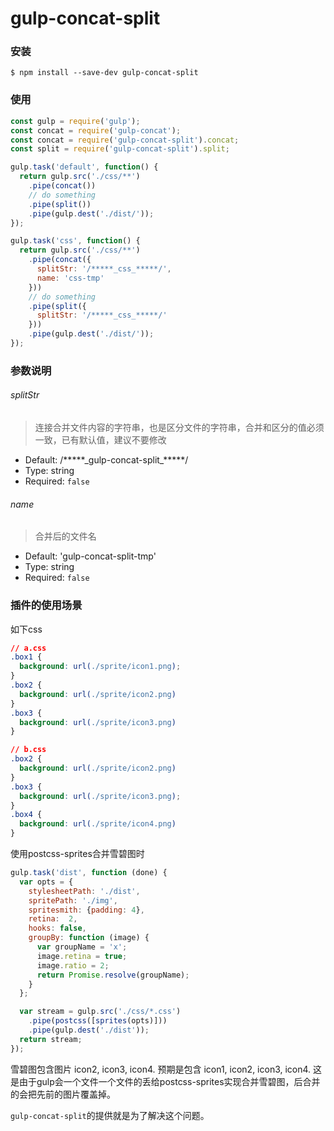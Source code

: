 # gulp-concat-split

### 安装

    $ npm install --save-dev gulp-concat-split

### 使用

```js
const gulp = require('gulp');
const concat = require('gulp-concat');
const concat = require('gulp-concat-split').concat;
const split = require('gulp-concat-split').split;

gulp.task('default', function() {
  return gulp.src('./css/**')
    .pipe(concat())
    // do something
    .pipe(split())
    .pipe(gulp.dest('./dist/'));
});

gulp.task('css', function() {
  return gulp.src('./css/**')
    .pipe(concat({
      splitStr: '/*****_css_*****/',
      name: 'css-tmp'
    }))
    // do something
    .pipe(split({
      splitStr: '/*****_css_*****/'
    }))
    .pipe(gulp.dest('./dist/'));
});
```

### 参数说明

###### splitStr

> 连接合并文件内容的字符串，也是区分文件的字符串，合并和区分的值必须一致，已有默认值，建议不要修改

- Default: /\*\*\*\*\*\_gulp-concat-split\_\*\*\*\*\*/
- Type: string
- Required: `false`

###### name

> 合并后的文件名

- Default: 'gulp-concat-split-tmp'
- Type: string
- Required: `false`

### 插件的使用场景

如下css

```css
// a.css
.box1 {
  background: url(./sprite/icon1.png);
}
.box2 {
  background: url(./sprite/icon2.png)
}
.box3 {
  background: url(./sprite/icon3.png)
}

// b.css
.box2 {
  background: url(./sprite/icon2.png)
}
.box3 {
  background: url(./sprite/icon3.png);
}
.box4 {
  background: url(./sprite/icon4.png)
}
```

使用postcss-sprites合并雪碧图时

```js
gulp.task('dist', function (done) {
  var opts = {
    stylesheetPath: './dist',
    spritePath: './img',
    spritesmith: {padding: 4},
    retina:  2,
    hooks: false,
    groupBy: function (image) {
      var groupName = 'x';
      image.retina = true;
      image.ratio = 2;
      return Promise.resolve(groupName);
    }
  };

  var stream = gulp.src('./css/*.css')
    .pipe(postcss([sprites(opts)]))
    .pipe(gulp.dest('./dist'));
  return stream;
});
```

雪碧图包含图片 icon2, icon3, icon4. 预期是包含 icon1, icon2, icon3, icon4. 这是由于gulp会一个文件一个文件的丢给postcss-sprites实现合并雪碧图，后合并的会把先前的图片覆盖掉。  

`gulp-concat-split`的提供就是为了解决这个问题。
